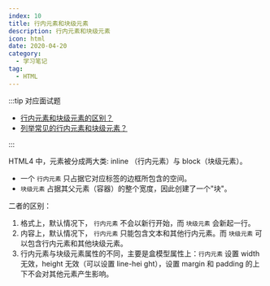 ```yaml
---
index: 10
title: 行内元素和块级元素
description: 行内元素和块级元素
icon: html
date: 2020-04-20
category:
  - 学习笔记
tag:
  - HTML
---
```


:::tip 对应面试题

- [行内元素和块级元素的区别？](/docs/interview/frontend/html/element#4-行内元素和块级元素的区别)
- [列举常见的行内元素和块级元素？](/docs/interview/frontend/html/element#5-列举常见的行内元素和块级元素)

:::

HTML4 中，元素被分成两大类: inline （行内元素）与 block（块级元素）。

- 一个 `行内元素` 只占据它对应标签的边框所包含的空间。
- `块级元素` 占据其父元素（容器）的整个宽度，因此创建了一个"块"。

二者的区别：

1. 格式上，默认情况下， `行内元素` 不会以新行开始，而 `块级元素` 会新起一行。
2. 内容上，默认情况下， `行内元素` 只能包含文本和其他行内元素。而 `块级元素` 可以包含行内元素和其他块级元素。
3. 行内元素与块级元素属性的不同，主要是盒模型属性上：`行内元素` 设置 width 无效，height 无效（可以设置 line-hei
ght），设置 margin 和 padding 的上下不会对其他元素产生影响。


